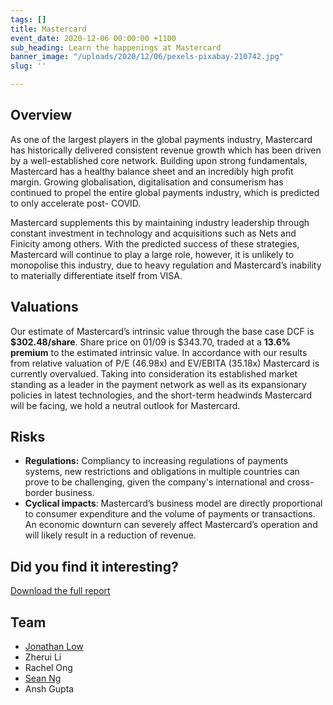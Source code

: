 ```yaml
---
tags: []
title: Mastercard
event_date: 2020-12-06 00:00:00 +1100
sub_heading: Learn the happenings at Mastercard
banner_image: "/uploads/2020/12/06/pexels-pixabay-210742.jpg"
slug: ''

---
```

## Overview

As one of the largest players in the global payments industry, Mastercard has historically delivered consistent revenue growth which has been driven by a well-established core network. Building upon strong fundamentals, Mastercard has a healthy balance sheet and an incredibly high profit margin. Growing globalisation, digitalisation and consumerism has continued to propel the entire global payments industry, which is predicted to only accelerate post- COVID.

Mastercard supplements this by maintaining industry leadership through constant investment in technology and acquisitions such as Nets and Finicity among others. With the predicted success of these strategies, Mastercard will continue to play a large role, however, it is unlikely to monopolise this industry, due to heavy regulation and Mastercard’s inability to materially differentiate itself from VISA.

## Valuations

Our estimate of Mastercard’s intrinsic value through the base case DCF is **$302.48/share**. Share price on 01/09 is $343.70, traded at a **13.6% premium** to the estimated intrinsic value. In accordance with our results from relative valuation of P/E (46.98x) and EV/EBITA (35.18x) Mastercard is currently overvalued. Taking into consideration its established market standing as a leader in the payment network as well as its expansionary policies in latest technologies, and the short-term headwinds Mastercard will be facing, we hold a neutral outlook for Mastercard.

## Risks

* **Regulations:** Compliancy to increasing regulations of payments systems, new restrictions and obligations in multiple countries can prove to be challenging, given the company's international and cross-border business.
* **Cyclical impacts**: Mastercard’s business model are directly proportional to consumer expenditure and the volume of payments or transactions. An economic downturn can severely affect Mastercard’s operation and will likely result in a reduction of revenue.

## Did you find it interesting?

[Download the full report](/uploads/2020/12/06/era-mastercard-report.pdf)

## Team

* [Jonathan Low](/about/jonathan/)
* Zherui Li
* Rachel Ong
* [Sean Ng](/about/sean/)
* Ansh Gupta